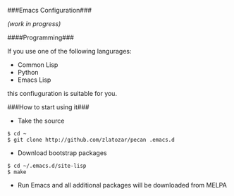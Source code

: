 ###Emacs Configuration###

_(work in progress)_

####Programming###

If you use one of the following langurages:

* Common Lisp
* Python
* Emacs Lisp

this confiuguration is suitable for you.

###How to start using it###

- Take the source

```
$ cd ~
$ git clone http://github.com/zlatozar/pecan .emacs.d
```

- Download bootstrap packages

```
$ cd ~/.emacs.d/site-lisp
$ make
```
- Run Emacs and all additional packages will be downloaded from MELPA

